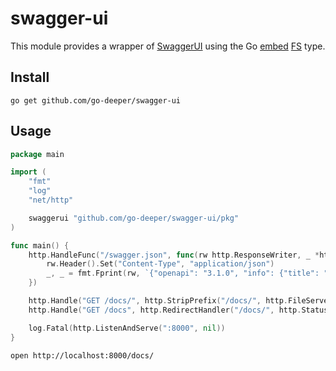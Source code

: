 # swagger-ui

This module provides a wrapper of [SwaggerUI](https://github.com/swagger-api/swagger-ui) using the Go [embed](https://pkg.go.dev/embed) [FS](https://pkg.go.dev/io/fs) type.

## Install

```shell
go get github.com/go-deeper/swagger-ui
```

## Usage

```go
package main

import (
	"fmt"
	"log"
	"net/http"

	swaggerui "github.com/go-deeper/swagger-ui/pkg"
)

func main() {
	http.HandleFunc("/swagger.json", func(rw http.ResponseWriter, _ *http.Request) {
		rw.Header().Set("Content-Type", "application/json")
		_, _ = fmt.Fprint(rw, `{"openapi": "3.1.0", "info": {"title": "OpenAPI", "version": "1.0.0"}, "paths": {}}`)
	})

	http.Handle("GET /docs/", http.StripPrefix("/docs/", http.FileServerFS(swaggerui.FS)))
	http.Handle("GET /docs", http.RedirectHandler("/docs/", http.StatusMovedPermanently))

	log.Fatal(http.ListenAndServe(":8000", nil))
}
```

```shell
open http://localhost:8000/docs/
```
